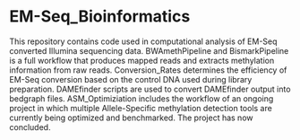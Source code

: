 # EM-Seq_Bioinformatics
This repository contains code used in computational analysis of EM-Seq converted Illumina sequencing data.
BWAmethPipeline and BismarkPipeline is a full workflow that produces mapped reads and extracts methylation information from raw reads.
Conversion_Rates determines the efficiency of EM-Seq conversion based on the control DNA used during library preparation.
DAMEfinder scripts are used to convert DAMEfinder output into bedgraph files.
ASM_Optimiziation includes the workflow of an ongoing project in which multiple Allele-Specific methylation detection tools are currently being optimized and benchmarked.
The project has now concluded.
